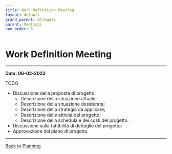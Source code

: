 ```yaml
---
title: Work Definition Meeting
layout: default
grand_parent: Allegati
parent: Meetings
nav_order: 5
---
```


# Work Definition Meeting

---

**Data: 06-02-2023**

TODO
- Discussione della proposta di progetto:
  - Descrizione della situazione attuale;
  - Descrizione della situazione desiderata;
  - Descrizione della strategia da applicare;
  - Descrizione delle attività del progetto;
  - Descrizione della schedula e dei costi del progetto.
- Discussione sulla fattibilità di dettaglio del progetto;
- Approvazione del piano di progetto.

---

[Back to Planning](/pm/2-planning#work-definition-meeting)